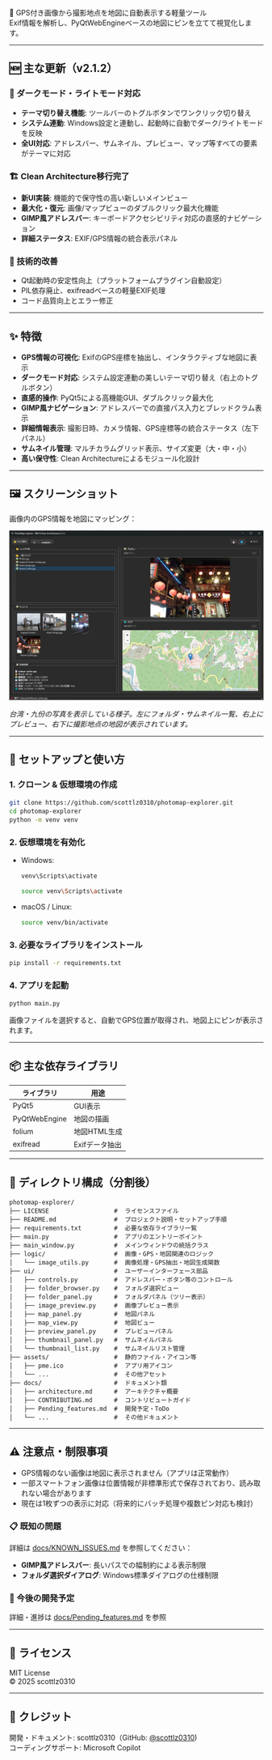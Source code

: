 📍 GPS付き画像から撮影地点を地図に自動表示する軽量ツール  
Exif情報を解析し、PyQtWebEngineベースの地図にピンを立てて視覚化します。

---

## 🆕 主な更新（v2.1.2）

### 🌙 ダークモード・ライトモード対応
- **テーマ切り替え機能**: ツールバーのトグルボタンでワンクリック切り替え
- **システム連動**: Windows設定と連動し、起動時に自動でダーク/ライトモードを反映
- **全UI対応**: アドレスバー、サムネイル、プレビュー、マップ等すべての要素がテーマに対応

### 🏗️ Clean Architecture移行完了
- **新UI実装**: 機能的で保守性の高い新しいメインビュー
- **最大化・復元**: 画像/マップビューのダブルクリック最大化機能
- **GIMP風アドレスバー**: キーボードアクセシビリティ対応の直感的ナビゲーション
- **詳細ステータス**: EXIF/GPS情報の統合表示パネル

### 🔧 技術的改善
- Qt起動時の安定性向上（プラットフォームプラグイン自動設定）
- PIL依存廃止、exifreadベースの軽量EXIF処理
- コード品質向上とエラー修正

---

## ✨ 特徴

- **GPS情報の可視化**: ExifのGPS座標を抽出し、インタラクティブな地図に表示
- **ダークモード対応**: システム設定連動の美しいテーマ切り替え（右上のトグルボタン）
- **直感的操作**: PyQt5による高機能GUI、ダブルクリック最大化
- **GIMP風ナビゲーション**: アドレスバーでの直接パス入力とブレッドクラム表示
- **詳細情報表示**: 撮影日時、カメラ情報、GPS座標等の統合ステータス（左下パネル）
- **サムネイル管理**: マルチカラムグリッド表示、サイズ変更（大・中・小）
- **高い保守性**: Clean Architectureによるモジュール化設計

---

## 🖼️ スクリーンショット

画像内のGPS情報を地図にマッピング：

![PhotoMap Explorer v2.1.2](assets/ScreenShot-tw.png)

*台湾・九份の写真を表示している様子。左にフォルダ・サムネイル一覧、右上にプレビュー、右下に撮影地点の地図が表示されています。*

---

## 🚀 セットアップと使い方

### 1. クローン & 仮想環境の作成

```bash
git clone https://github.com/scottlz0310/photomap-explorer.git
cd photomap-explorer
python -m venv venv
```

### 2. 仮想環境を有効化

- Windows:
  ```pwsh
  venv\Scripts\activate
  ```
  ```bash
  source venv\Scripts\activate
  ```
- macOS / Linux:
  ```bash
  source venv/bin/activate
  ```

### 3. 必要なライブラリをインストール

```bash
pip install -r requirements.txt
```

### 4. アプリを起動

```bash
python main.py
```

画像ファイルを選択すると、自動でGPS位置が取得され、地図上にピンが表示されます。

---

## 📦 主な依存ライブラリ

| ライブラリ   | 用途             |
|--------------|------------------|
| PyQt5        | GUI表示          |
| PyQtWebEngine| 地図の描画       |
| folium       | 地図HTML生成     |
| exifread     | Exifデータ抽出   |

---

## 📁 ディレクトリ構成（分割後）

```
photomap-explorer/
├── LICENSE                  #  ライセンスファイル
├── README.md                #  プロジェクト説明・セットアップ手順
├── requirements.txt         #  必要な依存ライブラリ一覧
├── main.py                  #  アプリのエントリーポイント
├── main_window.py           #  メインウィンドウの統括クラス
├── logic/                   #  画像・GPS・地図関連のロジック
│   └── image_utils.py       #  画像処理・GPS抽出・地図生成関数
├── ui/                      #  ユーザーインターフェース部品
│   ├── controls.py          #  アドレスバー・ボタン等のコントロール
│   ├── folder_browser.py    #  フォルダ選択ビュー
│   ├── folder_panel.py      #  フォルダパネル（ツリー表示）
│   ├── image_preview.py     #  画像プレビュー表示
│   ├── map_panel.py         #  地図パネル
│   ├── map_view.py          #  地図ビュー
│   ├── preview_panel.py     #  プレビューパネル
│   ├── thumbnail_panel.py   #  サムネイルパネル
│   └── thumbnail_list.py    #  サムネイルリスト管理
├── assets/                  #  静的ファイル・アイコン等
│   ├── pme.ico              #  アプリ用アイコン
│   └── ...                  #  その他アセット
├── docs/                    #  ドキュメント類
│   ├── architecture.md      #  アーキテクチャ概要
│   ├── CONTRIBUTING.md      #  コントリビュートガイド
│   ├── Pending_features.md  #  開発予定・ToDo
│   └── ...                  #  その他ドキュメント
```

---

## ⚠️ 注意点・制限事項

- GPS情報のない画像は地図に表示されません（アプリは正常動作）
- 一部スマートフォン画像は位置情報が非標準形式で保存されており、読み取れない場合があります
- 現在は1枚ずつの表示に対応（将来的にバッチ処理や複数ピン対応も検討）

### 📋 既知の問題

詳細は [docs/KNOWN_ISSUES.md](docs/KNOWN_ISSUES.md) を参照してください：
- **GIMP風アドレスバー**: 長いパスでの幅制約による表示制限
- **フォルダ選択ダイアログ**: Windows標準ダイアログの仕様制限

### 🔄 今後の開発予定

詳細・進捗は [docs/Pending_features.md](docs/Pending_features.md) を参照

---

## 📄 ライセンス

MIT License  
© 2025 scottlz0310

---

## 🙌 クレジット

開発・ドキュメント: scottlz0310（GitHub: [@scottlz0310](https://github.com/scottlz0310))  
コーディングサポート: Microsoft Copilot

